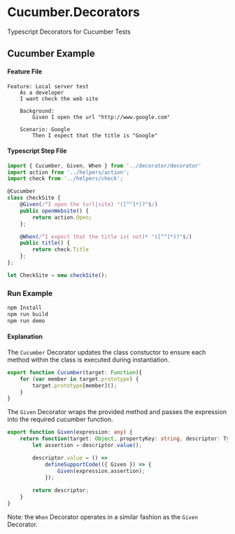 # Cucumber.Decorators
Typescript Decorators for Cucumber Tests


## Cucumber Example
#### Feature File
```
Feature: Local server test
    As a developer
    I want check the web site

    Background:
        Given I open the url "http://www.google.com"

    Scenario: Google
        Then I expect that the title is "Google"
```

#### Typescript Step File
```typescript
import { Cucumber, Given, When } from '../decorator/decorator'
import action from '../helpers/action';
import check from '../helpers/check';

@Cucumber
class checkSite {
    @Given(/^I open the (url|site) "([^"]*)?"$/)
    public openWebsite() {
        return action.Open;
    };

    @When(/^I expect that the title is( not)* "([^"]*)?"$/)
    public title() {
        return check.Title
    };
};

let CheckSite = new checkSite();
```

### Run Example
```bash
npm Install
npm run build
npm run demo
```

#### Explanation
The `Cucumber` Decorator updates the class constuctor to ensure each method within the class is executed during instantiation.

```typescript
export function Cucumber(target: Function){
    for (var member in target.prototype) {
        target.prototype[member]();
    }
}

```

The `Given` Decorator wraps the provided method and passes the expression into the required cucumber function.

```typescript
export function Given(expression: any) {
    return function(target: Object, propertyKey: string, descriptor: TypedPropertyDescriptor<any>){
        let assertion = descriptor.value();

        descriptor.value = () => 
            defineSupportCode(({ Given }) => {
                Given(expression,assertion);
            });
        
        return descriptor;
    }
}

```

Note: the `When` Decorator operates in a similar fashion as the `Given` Decorator.
